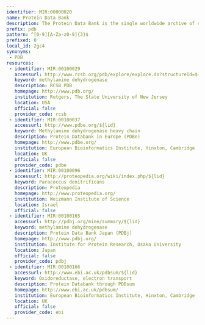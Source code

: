 ```yaml
---
identifier: MIR:00000020
name: Protein Data Bank
description: The Protein Data Bank is the single worldwide archive of structural data of biological macromolecules.
prefix: pdb
pattern: ^[0-9][A-Za-z0-9]{3}$
prefixed: 0
local_id: 2gc4
synonyms:
 - PDB
resources:
 - identifier: MIR:00100029
   accessurl: http://www.rcsb.org/pdb/explore/explore.do?structureId=${lid}
   keyword: methylamine dehydrogenase
   description: RCSB PDB
   homepage: http://www.pdb.org/
   institution: Rutgers, The State University of New Jersey
   location: USA
   official: false
   provider_code: rcsb
 - identifier: MIR:00100037
   accessurl: http://www.pdbe.org/${lid}
   keyword: Methylamine dehydrogenase heavy chain
   description: Protein Databank in Europe (PDBe)
   homepage: http://www.pdbe.org/
   institution: European Bioinformatics Institute, Hinxton, Cambridge
   location: UK
   official: false
   provider_code: pdbe
 - identifier: MIR:00100096
   accessurl: http://proteopedia.org/wiki/index.php/${lid}
   keyword: Paracoccus denitrificans
   description: Proteopedia
   homepage: http://www.proteopedia.org/
   institution: Weizmann Institute of Science
   location: Israel
   official: false
 - identifier: MIR:00100165
   accessurl: http://pdbj.org/mine/summary/${lid}
   keyword: methylamine dehydrogenase
   description: Protein Data Bank Japan (PDBj)
   homepage: http://www.pdbj.org/
   institution: Institute for Protein Research, Osaka University
   location: Japan
   official: false
   provider_code: pdbj
 - identifier: MIR:00100166
   accessurl: http://www.ebi.ac.uk/pdbsum/${lid}
   keyword: Oxidoreductase, electron transport
   description: Protein Databank through PDBsum
   homepage: http://www.ebi.ac.uk/pdbsum/
   institution: European Bioinformatics Institute, Hinxton, Cambridge
   location: UK
   official: false
   provider_code: ebi
---
```

